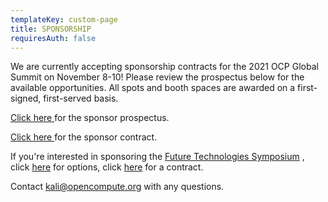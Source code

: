 ```yaml
---
templateKey: custom-page
title: SPONSORSHIP
requiresAuth: false
---
```

We are currently accepting sponsorship contracts for the 2021 OCP Global Summit on November 8-10! Please review the prospectus below for the available opportunities. All spots and booth spaces are awarded on a first-signed, first-served basis. 

<a href="https://146a55aca6f00848c565-a7635525d40ac1c70300198708936b4e.ssl.cf1.rackcdn.com/images/cae94a8f1e6118f51edd52c8727443fb952fd2d8.pdf" target="_blank">Click here </a>for the sponsor prospectus. 

<a href="https://146a55aca6f00848c565-a7635525d40ac1c70300198708936b4e.ssl.cf1.rackcdn.com/images/238f2e0c5dd9405d367ece7feaf8a6ed4092fb97.pdf" target="_blank">Click here </a>[](https://146a55aca6f00848c565-a7635525d40ac1c70300198708936b4e.ssl.cf1.rackcdn.com/images/238f2e0c5dd9405d367ece7feaf8a6ed4092fb97.pdf)for the sponsor contract.

If you're interested in sponsoring the <a href="https://www.opencompute.org/summit/ocp-future-technologies-symposium" target="_blank">Future Technologies Symposium</a> , click <a href="https://146a55aca6f00848c565-a7635525d40ac1c70300198708936b4e.ssl.cf1.rackcdn.com/images/895669b32ff4fd59c6b0170e088ac211c1f088cb.pdf" target="_blank">here</a> for options, click <a href="https://146a55aca6f00848c565-a7635525d40ac1c70300198708936b4e.ssl.cf1.rackcdn.com/images/bdcb2e729bff530dcbec12b7fee1d171e90e3082.pdf" target="_black">here</a> for a contract.

Contact <a href="mailto:kali@opencompute.org">kali@opencompute.org</a> with any questions.